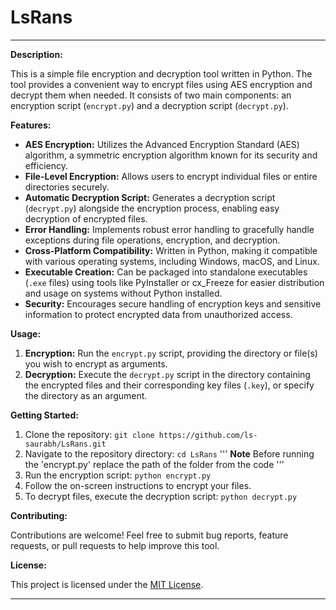 # LsRans
---

**Description:**

This is a simple file encryption and decryption tool written in Python. The tool provides a convenient way to encrypt files using AES encryption and decrypt them when needed. It consists of two main components: an encryption script (`encrypt.py`) and a decryption script (`decrypt.py`).

**Features:**

- **AES Encryption:** Utilizes the Advanced Encryption Standard (AES) algorithm, a symmetric encryption algorithm known for its security and efficiency.
- **File-Level Encryption:** Allows users to encrypt individual files or entire directories securely.
- **Automatic Decryption Script:** Generates a decryption script (`decrypt.py`) alongside the encryption process, enabling easy decryption of encrypted files.
- **Error Handling:** Implements robust error handling to gracefully handle exceptions during file operations, encryption, and decryption.
- **Cross-Platform Compatibility:** Written in Python, making it compatible with various operating systems, including Windows, macOS, and Linux.
- **Executable Creation:** Can be packaged into standalone executables (`.exe` files) using tools like PyInstaller or cx_Freeze for easier distribution and usage on systems without Python installed.
- **Security:** Encourages secure handling of encryption keys and sensitive information to protect encrypted data from unauthorized access.

**Usage:**

1. **Encryption:** Run the `encrypt.py` script, providing the directory or file(s) you wish to encrypt as arguments.
2. **Decryption:** Execute the `decrypt.py` script in the directory containing the encrypted files and their corresponding key files (`.key`), or specify the directory as an argument.

**Getting Started:**

1. Clone the repository: `git clone https://github.com/ls-saurabh/LsRans.git`
2. Navigate to the repository directory: `cd LsRans`
''' **Note** 
Before running the 'encrypt.py' replace the path of the folder from the code '''
3. Run the encryption script: `python encrypt.py`
4. Follow the on-screen instructions to encrypt your files.
5. To decrypt files, execute the decryption script: `python decrypt.py`

**Contributing:**

Contributions are welcome! Feel free to submit bug reports, feature requests, or pull requests to help improve this tool.

**License:**

This project is licensed under the [MIT License](LICENSE).

---
